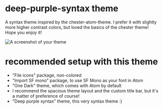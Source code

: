 # deep-purple-syntax theme

A syntax theme inspired by the chester-atom-theme. I prefer it with slightly more higher contrast colors, but loved the basics of the chester theme! Hope you enjoy it!

![A screenshot of your theme](https://f.cloud.github.com/assets/69169/2289498/4c3cb0ec-a009-11e3-8dbd-077ee11741e5.gif)

# recommended setup with this theme
- "File icons" package, non-colored
- "Import SF mono" package, to use SF Mono as your font in Atom
- "One Dark" theme, which comes with Atom by default
- I recommend the spacious theme layout and the custom title bar, but it's a matter of preference of course!
- "Deep purple syntax" theme, this very syntax theme :)
